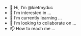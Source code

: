 - 👋 Hi, I’m @kietmyduc
- 👀 I’m interested in ...
- 🌱 I’m currently learning ...
- 💞️ I’m looking to collaborate on ...
- 📫 How to reach me ...

<!---
kietmyduc/kietmyduc is a ✨ special ✨ repository because its `README.md` (this file) appears on your GitHub profile.
You can click the Preview link to take a look at your changes.
--->
